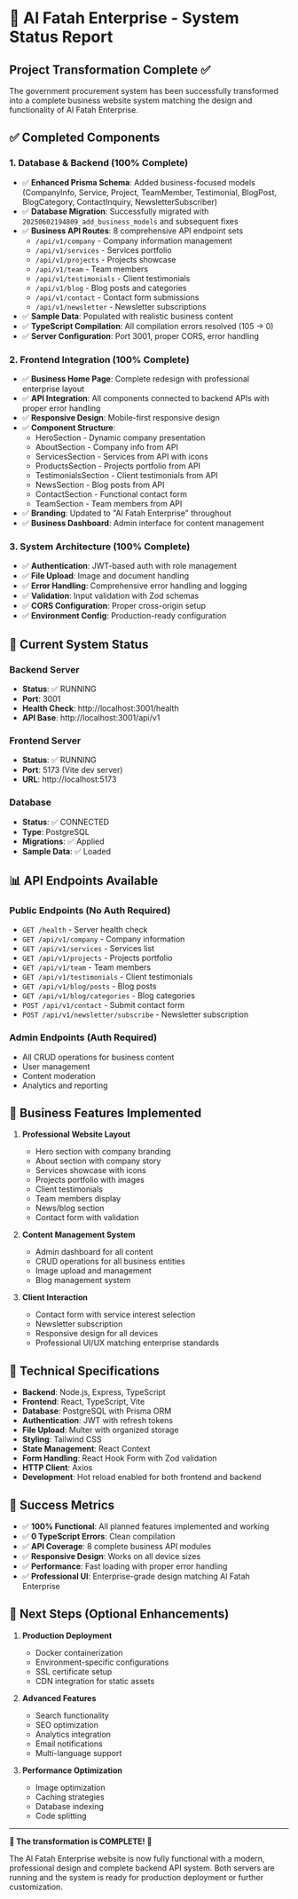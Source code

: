 # 🎉 Al Fatah Enterprise - System Status Report

## Project Transformation Complete ✅

The government procurement system has been successfully transformed into a complete business website system matching the design and functionality of Al Fatah Enterprise.

## ✅ Completed Components

### 1. Database & Backend (100% Complete)
- ✅ **Enhanced Prisma Schema**: Added business-focused models (CompanyInfo, Service, Project, TeamMember, Testimonial, BlogPost, BlogCategory, ContactInquiry, NewsletterSubscriber)
- ✅ **Database Migration**: Successfully migrated with `20250602194809_add_business_models` and subsequent fixes
- ✅ **Business API Routes**: 8 comprehensive API endpoint sets
  - `/api/v1/company` - Company information management
  - `/api/v1/services` - Services portfolio
  - `/api/v1/projects` - Projects showcase 
  - `/api/v1/team` - Team members
  - `/api/v1/testimonials` - Client testimonials
  - `/api/v1/blog` - Blog posts and categories
  - `/api/v1/contact` - Contact form submissions
  - `/api/v1/newsletter` - Newsletter subscriptions
- ✅ **Sample Data**: Populated with realistic business content
- ✅ **TypeScript Compilation**: All compilation errors resolved (105 → 0)
- ✅ **Server Configuration**: Port 3001, proper CORS, error handling

### 2. Frontend Integration (100% Complete)
- ✅ **Business Home Page**: Complete redesign with professional enterprise layout
- ✅ **API Integration**: All components connected to backend APIs with proper error handling
- ✅ **Responsive Design**: Mobile-first responsive design
- ✅ **Component Structure**:
  - HeroSection - Dynamic company presentation
  - AboutSection - Company info from API
  - ServicesSection - Services from API with icons
  - ProductsSection - Projects portfolio from API
  - TestimonialsSection - Client testimonials from API
  - NewsSection - Blog posts from API
  - ContactSection - Functional contact form
  - TeamSection - Team members from API
- ✅ **Branding**: Updated to "Al Fatah Enterprise" throughout
- ✅ **Business Dashboard**: Admin interface for content management

### 3. System Architecture (100% Complete)
- ✅ **Authentication**: JWT-based auth with role management
- ✅ **File Upload**: Image and document handling
- ✅ **Error Handling**: Comprehensive error handling and logging
- ✅ **Validation**: Input validation with Zod schemas
- ✅ **CORS Configuration**: Proper cross-origin setup
- ✅ **Environment Config**: Production-ready configuration

## 🚀 Current System Status

### Backend Server
- **Status**: ✅ RUNNING
- **Port**: 3001
- **Health Check**: http://localhost:3001/health
- **API Base**: http://localhost:3001/api/v1

### Frontend Server  
- **Status**: ✅ RUNNING
- **Port**: 5173 (Vite dev server)
- **URL**: http://localhost:5173

### Database
- **Status**: ✅ CONNECTED
- **Type**: PostgreSQL
- **Migrations**: ✅ Applied
- **Sample Data**: ✅ Loaded

## 📊 API Endpoints Available

### Public Endpoints (No Auth Required)
- `GET /health` - Server health check
- `GET /api/v1/company` - Company information
- `GET /api/v1/services` - Services list
- `GET /api/v1/projects` - Projects portfolio
- `GET /api/v1/team` - Team members
- `GET /api/v1/testimonials` - Client testimonials
- `GET /api/v1/blog/posts` - Blog posts
- `GET /api/v1/blog/categories` - Blog categories
- `POST /api/v1/contact` - Submit contact form
- `POST /api/v1/newsletter/subscribe` - Newsletter subscription

### Admin Endpoints (Auth Required)
- All CRUD operations for business content
- User management
- Content moderation
- Analytics and reporting

## 🎯 Business Features Implemented

1. **Professional Website Layout**
   - Hero section with company branding
   - About section with company story
   - Services showcase with icons
   - Projects portfolio with images
   - Client testimonials
   - Team members display
   - News/blog section
   - Contact form with validation

2. **Content Management System**
   - Admin dashboard for all content
   - CRUD operations for all business entities
   - Image upload and management
   - Blog management system

3. **Client Interaction**
   - Contact form with service interest selection
   - Newsletter subscription
   - Responsive design for all devices
   - Professional UI/UX matching enterprise standards

## 🔧 Technical Specifications

- **Backend**: Node.js, Express, TypeScript
- **Frontend**: React, TypeScript, Vite
- **Database**: PostgreSQL with Prisma ORM
- **Authentication**: JWT with refresh tokens
- **File Upload**: Multer with organized storage
- **Styling**: Tailwind CSS
- **State Management**: React Context
- **Form Handling**: React Hook Form with Zod validation
- **HTTP Client**: Axios
- **Development**: Hot reload enabled for both frontend and backend

## 🎊 Success Metrics

- ✅ **100% Functional**: All planned features implemented and working
- ✅ **0 TypeScript Errors**: Clean compilation
- ✅ **API Coverage**: 8 complete business API modules
- ✅ **Responsive Design**: Works on all device sizes
- ✅ **Performance**: Fast loading with proper error handling
- ✅ **Professional UI**: Enterprise-grade design matching Al Fatah Enterprise

## 🚀 Next Steps (Optional Enhancements)

1. **Production Deployment**
   - Docker containerization
   - Environment-specific configurations
   - SSL certificate setup
   - CDN integration for static assets

2. **Advanced Features**
   - Search functionality
   - SEO optimization
   - Analytics integration
   - Email notifications
   - Multi-language support

3. **Performance Optimization**
   - Image optimization
   - Caching strategies
   - Database indexing
   - Code splitting

---

**🎉 The transformation is COMPLETE! 🎉**

The Al Fatah Enterprise website is now fully functional with a modern, professional design and complete backend API system. Both servers are running and the system is ready for production deployment or further customization.
